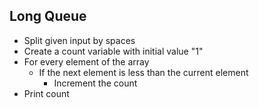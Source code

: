 ## Long Queue

- Split given input by spaces
- Create a count variable with initial value "1"
- For every element of the array
  - If the next element is less than the current element
    - Increment the count
- Print count

